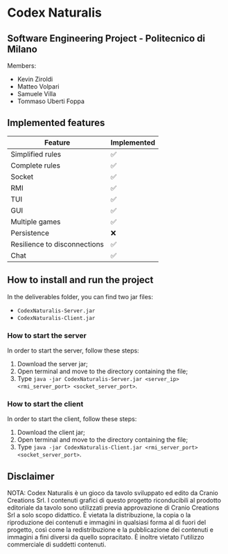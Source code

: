 # Codex Naturalis

## Software Engineering Project - Politecnico di Milano
Members:
* Kevin Ziroldi
* Matteo Volpari
* Samuele Villa
* Tommaso Uberti Foppa

## Implemented features
| Feature                      | Implemented |
|------------------------------|-------------|
| Simplified rules             | ✅           |
| Complete rules               | ✅           |
| Socket                       | ✅           |
| RMI                          | ✅           |
| TUI                          | ✅           |
| GUI                          | ✅           |
| Multiple games               | ✅           |
| Persistence                  | ❌           | 
| Resilience to disconnections | ✅           |
| Chat                         | ✅           |

## How to install and run the project
In the deliverables folder, you can find two jar files:
 * `CodexNaturalis-Server.jar`
 * `CodexNaturalis-Client.jar` 

### How to start the server 
In order to start the server, follow these steps:
1. Download the server jar; 
2. Open terminal and move to the directory containing the file;
3. Type `java -jar CodexNaturalis-Server.jar <server_ip> <rmi_server_port> <socket_server_port>`.

### How to start the client
In order to start the client, follow these steps:
1. Download the client jar;
2. Open terminal and move to the directory containing the file;
3. Type `java -jar CodexNaturalis-Client.jar <rmi_server_port> <socket_server_port>`.

## Disclaimer
NOTA: Codex Naturalis è un gioco da tavolo sviluppato ed edito da Cranio Creations Srl. I contenuti grafici di questo progetto riconducibili al prodotto editoriale da tavolo sono utilizzati previa approvazione di Cranio Creations Srl a solo scopo didattico. È vietata la distribuzione, la copia o la riproduzione dei contenuti e immagini in qualsiasi forma al di fuori del progetto, così come la redistribuzione e la pubblicazione dei contenuti e immagini a fini diversi da quello sopracitato. È inoltre vietato l'utilizzo commerciale di suddetti contenuti.
